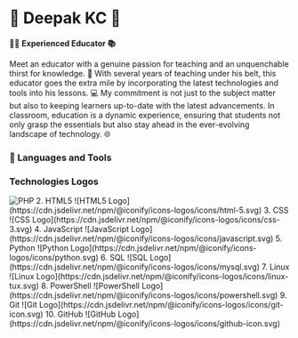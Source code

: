 # 🌱 Deepak KC 🌱

👩‍🏫 **Experienced Educator 📚**

Meet an educator with a genuine passion for teaching and an unquenchable thirst for knowledge. 🚀 With several years of teaching under his belt, this educator goes the extra mile by incorporating the latest technologies and tools into his lessons. 💻 My commitment is not just to the subject matter but also to keeping learners up-to-date with the latest advancements. In  classroom, education is a dynamic experience, ensuring that students not only grasp the essentials but also stay ahead in the ever-evolving landscape of technology. 🌐

### 🧰 Languages and Tools

### Technologies Logos

<img src="https://cdn.jsdelivr.net/npm/@iconify/icons-logos/icons/php.svg" alt="PHP" > 
2. HTML5 ![HTML5 Logo](https://cdn.jsdelivr.net/npm/@iconify/icons-logos/icons/html-5.svg)
3. CSS ![CSS Logo](https://cdn.jsdelivr.net/npm/@iconify/icons-logos/icons/css-3.svg)
4. JavaScript ![JavaScript Logo](https://cdn.jsdelivr.net/npm/@iconify/icons-logos/icons/javascript.svg)
5. Python ![Python Logo](https://cdn.jsdelivr.net/npm/@iconify/icons-logos/icons/python.svg)
6. SQL ![SQL Logo](https://cdn.jsdelivr.net/npm/@iconify/icons-logos/icons/mysql.svg)
7. Linux ![Linux Logo](https://cdn.jsdelivr.net/npm/@iconify/icons-logos/icons/linux-tux.svg)
8. PowerShell ![PowerShell Logo](https://cdn.jsdelivr.net/npm/@iconify/icons-logos/icons/powershell.svg)
9. Git ![Git Logo](https://cdn.jsdelivr.net/npm/@iconify/icons-logos/icons/git-icon.svg)
10. GitHub ![GitHub Logo](https://cdn.jsdelivr.net/npm/@iconify/icons-logos/icons/github-icon.svg)


<br />


<!--
**dipaish/dipaish** is a ✨ _special_ ✨ repository because its `README.md` (this file) appears on your GitHub profile.

Here are some ideas to get you started:

- 🔭 I’m currently working on ...
- 🌱 I’m currently learning ...
- 👯 I’m looking to collaborate on ...
- 🤔 I’m looking for help with ...
- 💬 Ask me about ...
- 📫 How to reach me: ...
- 😄 Pronouns: ...
- ⚡ Fun fact: ...
-->
